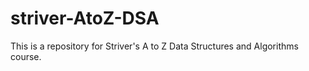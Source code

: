 # striver-AtoZ-DSA
This is a repository for Striver's A to Z Data Structures and Algorithms course.
